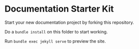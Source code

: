 # Documentation Starter Kit

Start your new documentation project by forking this repository.

Do a `bundle install` on this folder to start working.

Run `bundle exec jekyll serve` to preview the site.
